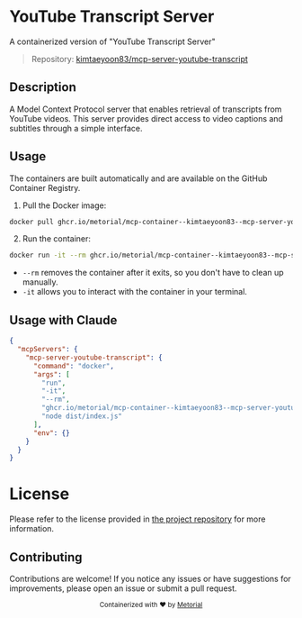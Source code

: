 
# YouTube Transcript Server

A containerized version of "YouTube Transcript Server"

> Repository: [kimtaeyoon83/mcp-server-youtube-transcript](https://github.com/kimtaeyoon83/mcp-server-youtube-transcript)

## Description

A Model Context Protocol server that enables retrieval of transcripts from YouTube videos. This server provides direct access to video captions and subtitles through a simple interface.


## Usage

The containers are built automatically and are available on the GitHub Container Registry.

1. Pull the Docker image:

```bash
docker pull ghcr.io/metorial/mcp-container--kimtaeyoon83--mcp-server-youtube-transcript--mcp-server-youtube-transcript
```

2. Run the container:

```bash
docker run -it --rm ghcr.io/metorial/mcp-container--kimtaeyoon83--mcp-server-youtube-transcript--mcp-server-youtube-transcript 
```

- `--rm` removes the container after it exits, so you don't have to clean up manually.
- `-it` allows you to interact with the container in your terminal.



## Usage with Claude

```json
{
  "mcpServers": {
    "mcp-server-youtube-transcript": {
      "command": "docker",
      "args": [
        "run",
        "-it",
        "--rm",
        "ghcr.io/metorial/mcp-container--kimtaeyoon83--mcp-server-youtube-transcript--mcp-server-youtube-transcript",
        "node dist/index.js"
      ],
      "env": {}
    }
  }
}
```

# License

Please refer to the license provided in [the project repository](https://github.com/kimtaeyoon83/mcp-server-youtube-transcript) for more information.

## Contributing

Contributions are welcome! If you notice any issues or have suggestions for improvements, please open an issue or submit a pull request.

<div align="center">
  <sub>Containerized with ❤️ by <a href="https://metorial.com">Metorial</a></sub>
</div>
  